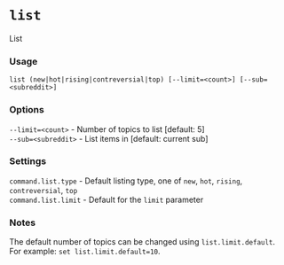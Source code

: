 # `list`

List

### Usage
`list (new|hot|rising|contreversial|top) [--limit=<count>] [--sub=<subreddit>]`

### Options
`--limit=<count>` - Number of topics to list [default: 5]<br/>
`--sub=<subreddit>` - List items in <subreddit> [default: current sub]

### Settings
`command.list.type` - Default listing type, one of `new`, `hot`, `rising`, `contreversial`, `top`<br/>
`command.list.limit` - Default for the `limit` parameter

### Notes
The default number of topics can be changed using `list.limit.default`. For example: `set list.limit.default=10`.

